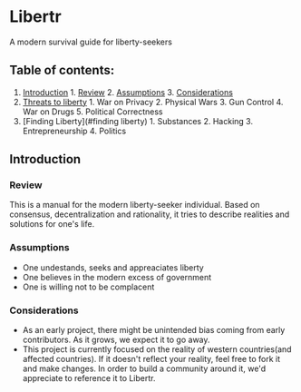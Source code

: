# Libertr
A modern survival guide for liberty-seekers


## Table of contents:

  1. [Introduction](#introduction)
    1. [Review](#review)
    2. [Assumptions](#assumptions)
    3. [Considerations](#considerations)
  2. [Threats to liberty](#threats)
    1. War on Privacy
    2. Physical Wars
    3. Gun Control
    4. War on Drugs
    5. Political Correctness
  3. [Finding Liberty](#finding liberty)
    1. Substances
    2. Hacking
    3. Entrepreneurship
    4. Politics

## Introduction

### Review

  This is a manual for the modern liberty-seeker individual. Based on consensus, decentralization and rationality, it tries to describe realities and solutions for one's life.
  
### Assumptions

  + One undestands, seeks and appreaciates liberty
  + One believes in the modern excess of government
  + One is willing not to be complacent

### Considerations
  + As an early project, there might be unintended bias coming from early contributors. As it grows, we expect it to go away.
  + This project is currently focused on the reality of western countries(and affected countries). If it doesn't reflect your reality, feel free to fork it and make changes. In order to build a community around it, we'd appreciate to reference it to Libertr.
 
